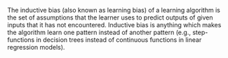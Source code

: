 The inductive bias (also known as learning bias) of a learning algorithm is the set of assumptions that the learner uses to predict outputs of given inputs that it has not encountered.
Inductive bias is anything which makes the algorithm learn one pattern instead of another pattern (e.g., step-functions in decision trees instead of continuous functions in linear regression models).